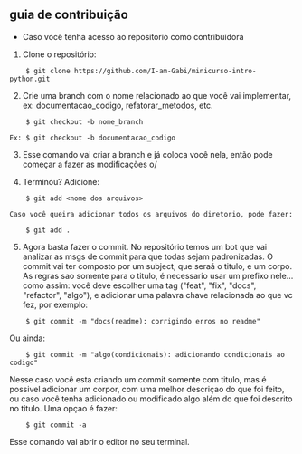 ## guia de contribuição

- Caso você tenha acesso ao repositorio como contribuidora

1. Clone o repositório:
```
    $ git clone https://github.com/I-am-Gabi/minicurso-intro-python.git
```  
2. Crie uma branch com o nome relacionado ao que você vai implementar, ex: documentacao_codigo, refatorar_metodos, etc.
```
    $ git checkout -b nome_branch
```
    Ex: $ git checkout -b documentacao_codigo
    
3. Esse comando vai criar a branch e já coloca você nela, então pode começar a fazer as modificações o/

4. Terminou? Adicione:
```
    $ git add <nome dos arquivos>
```   
    Caso você queira adicionar todos os arquivos do diretorio, pode fazer:
```    
    $ git add .
```    
5. Agora basta fazer o commit. No repositório temos um bot que vai analizar as msgs de commit para que todas sejam padronizadas.
O commit vai ter composto por um subject, que seraá o titulo, e um corpo. As regras sao somente para o titulo, é necessario usar um prefixo nele... como assim:
você deve escolher uma tag ("feat", "fix", "docs", "refactor", "algo"), e adicionar uma palavra chave relacionada ao que vc fez, por exemplo:
```
    $ git commit -m "docs(readme): corrigindo erros no readme"
```   
Ou ainda:
```    
    $ git commit -m "algo(condicionais): adicionando condicionais ao codigo"
```    
Nesse caso você esta criando um commit somente com titulo, mas é possivel adicionar um corpor, com uma melhor descriçao do que foi feito, ou caso você 
tenha adicionado ou modificado algo além do que foi descrito no titulo. Uma opçao é fazer:
```
    $ git commit -a 
```

Esse comando vai abrir o editor no seu terminal.   

